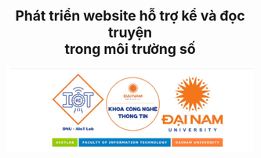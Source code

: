 <div align="center">

# Phát triển website hỗ trợ kể và đọc truyện <br>  trong môi trường số

</div>


<div align="center">

<p align="center">
  <img src="aiot.jpg" alt="Logo aiot " width="2000"/>
</p>
